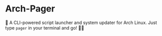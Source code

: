 # Arch-Pager
🚀 A CLI-powered script launcher and system updater for Arch Linux. Just type `pager` in your terminal and go! 🧙‍♂️
